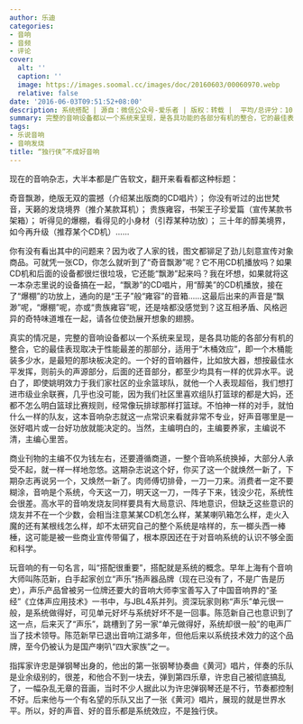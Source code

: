 ```yaml
---
author: 乐迪
categories:
- 音响
- 音频
- 评论
cover:
  alt: ''
  caption: ''
  image: https://images.soomal.cc/images/doc/20160603/00060970.webp
  relative: false
date: '2016-06-03T09:51:52+08:00'
description: 系统搭配 | 源自：微信公众号-爱乐者 | 版权：转载 |  平均/总评分：10.00/80
summary: 完整的音响设备都以一个系统来呈现，是各具功能的各部分有机的整合，它的最佳表现取决于性能最差的那部分，适用于“木桶效应”，即一个木桶能装多少水，是最短的那块板决定的。一个好的音响器件，比如放大器，想按最佳水平发挥，则前头的声源部分，后面的还音部分，都至少均具有一样的优异水平……
tags:
- 乐说音响
- 音响发烧
title: “独行侠”不成好音响
---
```


现在的音响杂志，大半本都是广告软文，翻开来看看都这种标题：


奇音飘渺，绝版无双的震撼（介绍某出版商的CD唱片）；
你没有听过的出世梵音，天籁的发烧境界（推介某款耳机）；
贵族雍容，书架王子珍爱篇（宣传某款书架箱）；
听得见的爆棚，看得见的小身材（引荐某种功放）；
三十年的醇美境界，如今再升级（推荐某个CD机）……


你有没有看出其中的问题来？因为收了人家的钱，图文都铆足了劲儿刻意宣传对象商品。可就凭一张CD，你怎么就听到了“奇音飘渺”呢？它不用CD机播放吗？如果CD机和后面的设备都很烂很垃圾，它还能“飘渺”起来吗？我在坏想，如果就将这一本杂志里说的设备搞在一起，“飘渺”的CD唱片，用“醇美”的CD机播放，接在了“爆棚”的功放上，通向的是“王子”般“雍容”的音箱……这最后出来的声音是“飘渺”呢，“爆棚”呢，亦或“贵族雍容”呢，还是啥都没感觉到？这互相矛盾、风格迥异的奇特味道堆在一起，请各位使劲展开想象的翅膀。

真实的情况是，完整的音响设备都以一个系统来呈现，是各具功能的各部分有机的整合，它的最佳表现取决于性能最差的那部分，适用于“木桶效应”，即一个木桶能装多少水，是最短的那块板决定的。一个好的音响器件，比如放大器，想按最佳水平发挥，则前头的声源部分，后面的还音部分，都至少均具有一样的优异水平。说白了，即使姚明效力于我们家社区的业余篮球队，就他一个人表现超俗，我们想打进市级业余联赛，几乎也没可能，因为我们社区里喜欢组队打篮球的都是大妈，还都不怎么明白篮球比赛规则，经常像玩排球那样打篮球。不怕神一样的对手，就怕什么一样的队友，这本音响杂志就这一点常识来看就非常不专业，好声音哪里是一张好唱片或一台好功放就能决定的。当然，主编明白的，主编要养家，主编说不清，主编心里苦。

商业刊物的主编不仅为钱左右，还要遵循商道，一整个音响系统换掉，大部分人承受不起，就一样一样地忽悠。这期杂志说这个好，你买了这一个就焕然一新了，下期杂志再说另一个，又焕然一新了。肉师傅切排骨，一刀一刀来。消费者一定不要糊涂，音响是个系统，今天这一刀，明天这一刀，一阵子下来，钱没少花，系统性会很差。高水平的音响发烧友同样要具有大局意识、阵地意识，但缺乏这些意识的烧友并不在一个少数，会相当注意某某CD机怎么样，某某喇叭箱怎么样，走火入魔的还有某根线怎么样，却不太研究自己的整个系统是啥样的，东一榔头西一棒棰，这可能是被一些商业宣传带偏了，根本原因还在于对音响系统的认识不够全面和科学。

玩音响的有一句名言，叫“搭配很重要”，搭配就是系统的概念。早年上海有个音响大师叫陈范新，白手起家创立“声乐”扬声器品牌（现在已没有了，不是广告是历史），声乐产品曾被另一位牌还要大的音响大师李宝善写入了中国音响界的“圣经”《立体声应用技术》一书中，与JBL4系并列。资深玩家则称“声乐”单元很一般，是系统做得好，可见单元好坏与系统好坏不是一回事。陈范新自己也意识到了这一点，后来灭了“声乐”，跳槽到了另一家“单元做得好，系统却很一般”的电声厂当了技术领导。陈范新早已退出音响江湖多年，但他后来以系统技术效力的这个品牌，至今仍被认为是国产喇叭“四大家族”之一。

指挥家许忠是弹钢琴出身的，他出的第一张钢琴协奏曲《黄河》唱片，伴奏的乐队是业余级别的，很差，和他合不到一块去，弹到第四乐章，许忠自己被彻底搞乱了，一幅杂乱无章的音画，当时不少人据此以为许忠弹钢琴还是不行，节奏都控制不好。后来他与一个有名望的乐队又出了一张《黄河》唱片，展现的就是世界水平。所以，好的声音、好的音乐都是系统效应，不是独行侠。